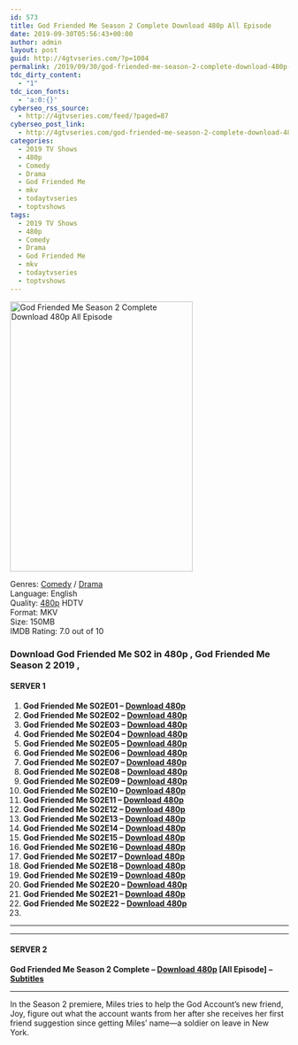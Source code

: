 ```yaml
---
id: 573
title: God Friended Me Season 2 Complete Download 480p All Episode
date: 2019-09-30T05:56:43+00:00
author: admin
layout: post
guid: http://4gtvseries.com/?p=1004
permalink: /2019/09/30/god-friended-me-season-2-complete-download-480p-all-episode-2/
tdc_dirty_content:
  - "1"
tdc_icon_fonts:
  - 'a:0:{}'
cyberseo_rss_source:
  - http://4gtvseries.com/feed/?paged=87
cyberseo_post_link:
  - http://4gtvseries.com/god-friended-me-season-2-complete-download-480p-all-episode/
categories:
  - 2019 TV Shows
  - 480p
  - Comedy
  - Drama
  - God Friended Me
  - mkv
  - todaytvseries
  - toptvshows
tags:
  - 2019 TV Shows
  - 480p
  - Comedy
  - Drama
  - God Friended Me
  - mkv
  - todaytvseries
  - toptvshows
---
```

<img loading="lazy" class="aligncenter" src="https://4.bp.blogspot.com/-nby6F91FkSU/XZGVQxhZjJI/AAAAAAAAAAc/1na3y1Ds5ko8iQfaU_DJSOscQREQ6Y4WgCK4BGAYYCw/s1600/God%2BFriended%2BMe%2BSeason%2B2.jpg" alt="God Friended Me Season 2 Complete Download 480p All Episode" width="330" height="488" />

Genres: <a href="http://4gtvseries.com/tag/comedy/" data-wpel-link="internal">Comedy</a> /&nbsp;<a href="http://4gtvseries.com/tag/drama/" data-wpel-link="internal">Drama</a>  
Language: English  
Quality:&nbsp;<a href="http://4gtvseries.com/tag/480p/" data-wpel-link="internal">480p</a>&nbsp;HDTV  
Format: MKV  
Size: 150MB  
IMDB Rating: 7.0 out of 10

### **Download God Friended Me S02 in 480p , God Friended Me Season 2 2019 ,&nbsp;**

#### <span><strong>SERVER 1</strong></span>

  1. **God Friended Me S02E01 – <a href="http://slink.dl480p.xyz/lTDOdRLA" data-wpel-link="external" target="_blank" rel="nofollow external noopener noreferrer" class="wpel-icon-left"><i class="wpel-icon fa fa-download" aria-hidden="true"></i>Download 480p</a>**
  2. **God Friended Me S02E02 – <a href="http://slink.dl480p.xyz/G7et" data-wpel-link="external" target="_blank" rel="nofollow external noopener noreferrer" class="wpel-icon-left"><i class="wpel-icon fa fa-download" aria-hidden="true"></i>Download 480p</a>**
  3. **God Friended Me S02E03 – <a href="http://slink.dl480p.xyz/T15cr" data-wpel-link="external" target="_blank" rel="nofollow external noopener noreferrer" class="wpel-icon-left"><i class="wpel-icon fa fa-download" aria-hidden="true"></i>Download 480p</a>**
  4. **God Friended Me S02E04 – <a href="http://slink.dl480p.xyz/FLAR" data-wpel-link="external" target="_blank" rel="nofollow external noopener noreferrer" class="wpel-icon-left"><i class="wpel-icon fa fa-download" aria-hidden="true"></i>Download 480p</a>**
  5. **God Friended Me S02E05 – <a href="http://slink.dl480p.xyz/LlKbrron" data-wpel-link="external" target="_blank" rel="nofollow external noopener noreferrer" class="wpel-icon-left"><i class="wpel-icon fa fa-download" aria-hidden="true"></i>Download 480p</a>**
  6. **God Friended Me S02E06 – <a href="http://slink.dl480p.xyz/J9vpd" data-wpel-link="external" target="_blank" rel="nofollow external noopener noreferrer" class="wpel-icon-left"><i class="wpel-icon fa fa-download" aria-hidden="true"></i>Download 480p</a>**
  7. **God Friended Me S02E07 – <a href="http://slink.dl480p.xyz/wORDYnWw" data-wpel-link="external" target="_blank" rel="nofollow external noopener noreferrer" class="wpel-icon-left"><i class="wpel-icon fa fa-download" aria-hidden="true"></i>Download 480p</a>**
  8. **God Friended Me S02E08 – <a href="http://slink.dl480p.xyz/snDmL" data-wpel-link="external" target="_blank" rel="nofollow external noopener noreferrer" class="wpel-icon-left"><i class="wpel-icon fa fa-download" aria-hidden="true"></i>Download 480p</a>**
  9. **God Friended Me S02E09 – <a href="http://slink.dl480p.xyz/7iWe" data-wpel-link="external" target="_blank" rel="nofollow external noopener noreferrer" class="wpel-icon-left"><i class="wpel-icon fa fa-download" aria-hidden="true"></i>Download 480p</a>**
 10. **God Friended Me S02E10 – <a href="http://slink.dl480p.xyz/aO8fXF" data-wpel-link="external" target="_blank" rel="nofollow external noopener noreferrer" class="wpel-icon-left"><i class="wpel-icon fa fa-download" aria-hidden="true"></i>Download 480p</a>**
 11. **God Friended Me S02E11 – <a href="http://slink.dl480p.xyz/fLtcj8" data-wpel-link="external" target="_blank" rel="nofollow external noopener noreferrer" class="wpel-icon-left"><i class="wpel-icon fa fa-download" aria-hidden="true"></i>Download 480p</a>**
 12. **God Friended Me S02E12 – <a href="http://slink.dl480p.xyz/vJdD" data-wpel-link="external" target="_blank" rel="nofollow external noopener noreferrer" class="wpel-icon-left"><i class="wpel-icon fa fa-download" aria-hidden="true"></i>Download 480p</a>**
 13. **God Friended Me S02E13 – <a href="http://slink.dl480p.xyz/D3JZd5" data-wpel-link="external" target="_blank" rel="nofollow external noopener noreferrer" class="wpel-icon-left"><i class="wpel-icon fa fa-download" aria-hidden="true"></i>Download 480p</a>**
 14. **God Friended Me S02E14 – <a href="http://slink.dl480p.xyz/mRpu" data-wpel-link="external" target="_blank" rel="nofollow external noopener noreferrer" class="wpel-icon-left"><i class="wpel-icon fa fa-download" aria-hidden="true"></i>Download 480p</a>**
 15. **God Friended Me S02E15 – <a href="http://slink.dl480p.xyz/9zMlHK2z" data-wpel-link="external" target="_blank" rel="nofollow external noopener noreferrer" class="wpel-icon-left"><i class="wpel-icon fa fa-download" aria-hidden="true"></i>Download 480p</a>**
 16. **God Friended Me S02E16 – <a href="http://slink.dl480p.xyz/7MtqUQ" data-wpel-link="external" target="_blank" rel="nofollow external noopener noreferrer" class="wpel-icon-left"><i class="wpel-icon fa fa-download" aria-hidden="true"></i>Download 480p</a>**
 17. **God Friended Me S02E17 – <a href="http://slink.dl480p.xyz/NQcrY" data-wpel-link="external" target="_blank" rel="nofollow external noopener noreferrer" class="wpel-icon-left"><i class="wpel-icon fa fa-download" aria-hidden="true"></i>Download 480p</a>**
 18. **God Friended Me S02E18 – <a href="http://slink.dl480p.xyz/ggcVObiL" data-wpel-link="external" target="_blank" rel="nofollow external noopener noreferrer" class="wpel-icon-left"><i class="wpel-icon fa fa-download" aria-hidden="true"></i>Download 480p</a>**
 19. **God Friended Me S02E19 – <a href="http://slink.dl480p.xyz/qQYfup" data-wpel-link="external" target="_blank" rel="nofollow external noopener noreferrer" class="wpel-icon-left"><i class="wpel-icon fa fa-download" aria-hidden="true"></i>Download 480p</a>**
 20. **God Friended Me S02E20 – <a href="http://slink.dl480p.xyz/kMWPI7Q3" data-wpel-link="external" target="_blank" rel="nofollow external noopener noreferrer" class="wpel-icon-left"><i class="wpel-icon fa fa-download" aria-hidden="true"></i>Download 480p</a>**
 21. **God Friended Me S02E21 – <a href="http://slink.dl480p.xyz/pyy7r" data-wpel-link="external" target="_blank" rel="nofollow external noopener noreferrer" class="wpel-icon-left"><i class="wpel-icon fa fa-download" aria-hidden="true"></i>Download 480p</a>**
 22. **God Friended Me S02E22 – <a href="http://slink.dl480p.xyz/FbdpNVA7" data-wpel-link="external" target="_blank" rel="nofollow external noopener noreferrer" class="wpel-icon-left"><i class="wpel-icon fa fa-download" aria-hidden="true"></i>Download 480p</a>**
 23. 

* * *

* * *

#### <span><strong>SERVER 2</strong></span>

**God Friended Me Season 2 Complete – <a href="http://dl480p.xyz/798/" data-wpel-link="external" target="_blank" rel="nofollow external noopener noreferrer" class="wpel-icon-left"><i class="wpel-icon fa fa-download" aria-hidden="true"></i>Download 480p</a> [All Episode] – <a href="https://subscene.com/subtitles/god-friended-me-second-season" data-wpel-link="external" target="_blank" rel="nofollow external noopener noreferrer" class="wpel-icon-left"><i class="wpel-icon fa fa-download" aria-hidden="true"></i>Subtitles</a>**

* * *

In the Season 2 premiere, Miles tries to help the God Account’s new friend, Joy, figure out what the account wants from her after she receives her first friend suggestion since getting Miles’ name—a soldier on leave in New York.

<div align="center">
</div>